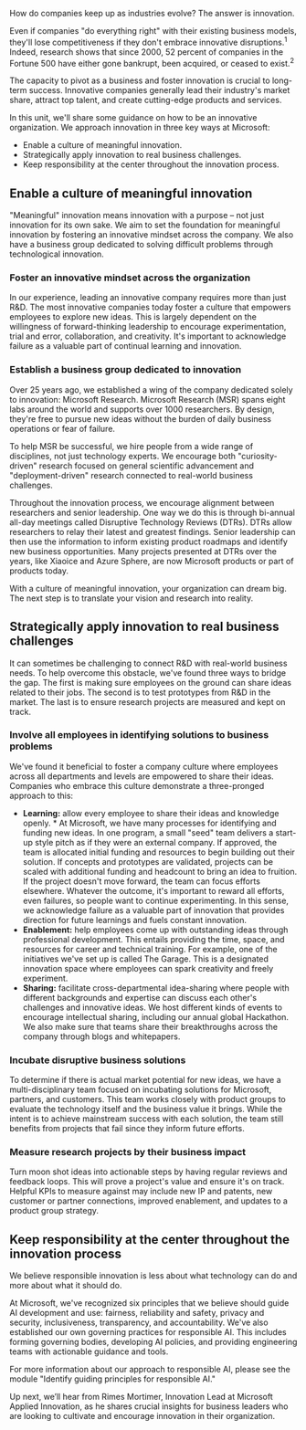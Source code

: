 How do companies keep up as industries evolve? The answer is innovation. 

Even if companies "do everything right" with their existing business models, they'll lose competitiveness if they don't embrace innovative disruptions.<sup>1</sup> Indeed, research shows that since 2000, 52 percent of companies in the Fortune 500 have either gone bankrupt, been acquired, or ceased to exist.<sup>2</sup>  

The capacity to pivot as a business and foster innovation is crucial to long-term success. Innovative companies generally lead their industry's market share, attract top talent, and create cutting-edge products and services.

In this unit, we'll share some guidance on how to be an innovative organization. We approach innovation in three key ways at Microsoft: 

* Enable a culture of meaningful innovation.
* Strategically apply innovation to real business challenges.
* Keep responsibility at the center throughout the innovation process.

## Enable a culture of meaningful innovation

"Meaningful" innovation means innovation with a purpose – not just innovation for its own sake. We aim to set the foundation for meaningful innovation by fostering an innovative mindset across the company. We also have a business group dedicated to solving difficult problems through technological innovation. 

### Foster an innovative mindset across the organization

In our experience, leading an innovative company requires more than just R&D. The most innovative companies today foster a culture that empowers employees to explore new ideas. This is largely dependent on the willingness of forward-thinking leadership to encourage experimentation, trial and error, collaboration, and creativity. It's important to acknowledge failure as a valuable part of continual learning and innovation.

### Establish a business group dedicated to innovation

Over 25 years ago, we established a wing of the company dedicated solely to innovation: Microsoft Research. Microsoft Research (MSR) spans eight labs around the world and supports over 1000 researchers. By design, they're free to pursue new ideas without the burden of daily business operations or fear of failure.

To help MSR be successful, we hire people from a wide range of disciplines, not just technology experts. We encourage both "curiosity-driven" research focused on general scientific advancement and "deployment-driven" research connected to real-world business challenges.

Throughout the innovation process, we encourage alignment between researchers and senior leadership. One way we do this is through bi-annual all-day meetings called Disruptive Technology Reviews (DTRs). DTRs allow researchers to relay their latest and greatest findings. Senior leadership can then use the information to inform existing product roadmaps and identify new business opportunities. Many projects presented at DTRs over the years, like Xiaoice and Azure Sphere, are now Microsoft products or part of products today.

With a culture of meaningful innovation, your organization can dream big. The next step is to translate your vision and research into reality.

## Strategically apply innovation to real business challenges

It can sometimes be challenging to connect R&D with real-world business needs. To help overcome this obstacle, we've found three ways to bridge the gap. The first is making sure employees on the ground can share ideas related to their jobs. The second is to test prototypes from R&D in the market. The last is to ensure research projects are measured and kept on track.

### Involve all employees in identifying solutions to business problems

We've found it beneficial to foster a company culture where employees across all departments and levels are empowered to share their ideas. Companies who embrace this culture demonstrate a three-pronged approach to this:

* **Learning:** allow every employee to share their ideas and knowledge openly.    * At Microsoft, we have many processes for identifying and funding new ideas. In one program, a small "seed" team delivers a start-up style pitch as if they were an external company. If approved, the team is allocated initial funding and resources to begin building out their solution. If concepts and prototypes are validated, projects can be scaled with additional funding and headcount to bring an idea to fruition. If the project doesn't move forward, the team can focus efforts elsewhere. Whatever the outcome, it's important to reward all efforts, even failures, so people want to continue experimenting. In this sense, we acknowledge failure as a valuable part of innovation that provides direction for future learnings and fuels constant innovation.
* **Enablement:** help employees come up with outstanding ideas through professional development. This entails providing the time, space, and resources for career and technical training. For example, one of the initiatives we've set up is called The Garage. This is a designated innovation space where employees can spark creativity and freely experiment.
* **Sharing:** facilitate cross-departmental idea-sharing where people with different backgrounds and expertise can discuss each other's challenges and innovative ideas. We host different kinds of events to encourage intellectual sharing, including our annual global Hackathon. We also make sure that teams share their breakthroughs across the company through blogs and whitepapers.

### Incubate disruptive business solutions

To determine if there is actual market potential for new ideas, we have a multi-disciplinary team focused on incubating solutions for Microsoft, partners, and customers. This team works closely with product groups to evaluate the technology itself and the business value it brings. While the intent is to achieve mainstream success with each solution, the team still benefits from projects that fail since they inform future efforts.

### Measure research projects by their business impact

Turn moon shot ideas into actionable steps by having regular reviews and feedback loops. This will prove a project's value and ensure it's on track. Helpful KPIs to measure against may include new IP and patents, new customer or partner connections, improved enablement, and updates to a product group strategy.

## Keep responsibility at the center throughout the innovation process

We believe responsible innovation is less about what technology can do and more about what it should do.

At Microsoft, we've recognized six principles that we believe should guide AI development and use: fairness, reliability and safety, privacy and security, inclusiveness, transparency, and accountability. We've also established our own governing practices for responsible AI. This includes forming governing bodies, developing AI policies, and providing engineering teams with actionable guidance and tools.

For more information about our approach to responsible AI, please see the module "Identify guiding principles for responsible AI."

Up next, we’ll hear from Rimes Mortimer, Innovation Lead at Microsoft Applied Innovation, as he shares crucial insights for business leaders who are looking to cultivate and encourage innovation in their organization.
